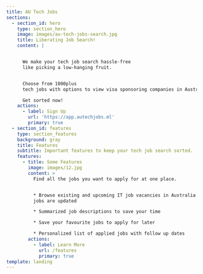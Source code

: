 ```yaml
---
title: AU Tech Jobs
sections:
  - section_id: hero
    type: section_hero
    image: images/au-tech-jobs-search.jpg
    title: Liberating Job Search!
    content: |


      We make your tech job search hassle-free
      like picking a low-hanging fruit.


      Choose from 1000plus
      tech jobs with options to view visa sponsoring companies in Australia.

      Get sorted now!
    actions:
      - label: Sign Up
        url: 'https://app.autechjobs.ml'
        primary: true
  - section_id: features
    type: section_features
    background: gray
    title: Features
    subtitle: Important features to keep your tech job search sorted.
    features:
      - title: Some Features
        image: images/12.jpg
        content: >
          Find all the jobs you want to apply for at one place.


          * Browse existing and upcoming IT job vacancies in Australia as new
          jobs are updated

          * Summarized job descriptions to save your time 

          * Save your favourite jobs to apply for later

          * Personalized list of applied jobs with follow up dates
        actions:
          - label: Learn More
            url: /features
            primary: true
template: landing
---
```

